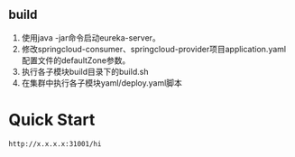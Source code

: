 ## build
1. 使用java -jar命令启动eureka-server。
2. 修改springcloud-consumer、springcloud-provider项目application.yaml配置文件的defaultZone参数。
3. 执行各子模块build目录下的build.sh
4. 在集群中执行各子模块yaml/deploy.yaml脚本

# Quick Start
```
http://x.x.x.x:31001/hi
```